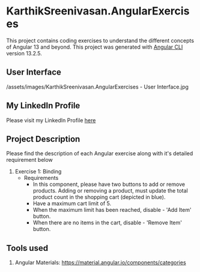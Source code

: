 
# KarthikSreenivasan.AngularExercises

This project contains coding exercises to understand the different concepts of Angular 13 and beyond.
This project was generated with [Angular CLI](https://github.com/angular/angular-cli) version 13.2.5.

## User Interface
/assets/images/KarthikSreenivasan.AngularExercises - User Interface.jpg

## My LinkedIn Profile
Please visit my LinkedIn Profile [here](https://www.linkedin.com/in/karthiksreenivasan/)

## Project Description
Please find the description of each Angular exercise along with it's detailed requirement below

1. Exercise 1: Binding
    - Requirements
        - In this component, please have two buttons to add or remove products. Adding  or removing a product, must update the total product count in the shopping cart (depicted in blue).
        - Have a maximum cart limit of 5.
        - When the maximum limit has been reached, disable - 'Add Item' button.
        - When there are no items in the cart, disable - 'Remove Item' button.

## Tools used
1. Angular Materials: https://material.angular.io/components/categories

